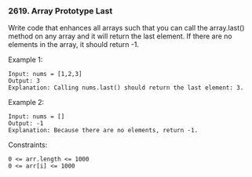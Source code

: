 ### 2619. Array Prototype Last

Write code that enhances all arrays such that you can call the array.last() method on any array and it will return the last element. If there are no elements in the array, it should return -1.



Example 1:

    Input: nums = [1,2,3]
    Output: 3
    Explanation: Calling nums.last() should return the last element: 3.

Example 2:

    Input: nums = []
    Output: -1
    Explanation: Because there are no elements, return -1.



Constraints:

    0 <= arr.length <= 1000
    0 <= arr[i] <= 1000
